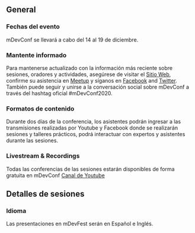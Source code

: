 ## General

### Fechas del evento

mDevConf se llevará a cabo del 14 al 19 de diciembre.

### Mantente informado

Para mantenerse actualizado con la información más reciente sobre sesiones, oradores y actividades, asegúrese de visitar el [Sitio Web](https://devfest.gdg.org.ua/), confirme su asistencia en [Meetup](https://www.meetup.com/es-ES/mdevconf/events/274567688/) y síganos en [Facebook](https://www.facebook.com/mDevConfBO) and [Twitter](https://twitter.com/mDevConfBO?s=20). También puede seguir y unirse a la conversación social sobre mDevConf a través del hashtag oficial #mDevConf2020.

### Formatos de contenido

Durante dos días de la conferencia, los asistentes podrán ingresar a las transmisiones realizadas por Youtube y Facebook donde se realizarán sesiones y talleres prácticos, podrá interactuar con expertos y asistentes durante las sesiones.

### Livestream & Recordings

Todas las conferencias de las sesiones estarán disponibles de forma gratuita en mDevConf [Canal de Youtube](https://www.youtube.com/channel/UC5nknQj-2llSNd-jqXr4d_w)

## Detalles de sesiones

### Idioma

Las presentaciones en mDevFest serán en Español e Inglés.
